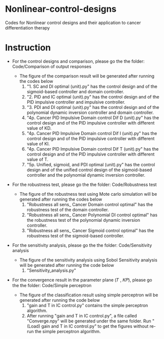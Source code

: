 # Nonlinear-control-designs
Codes for Nonlinear control designs and their application to cancer differentiation therapy

# Instruction
* For the control designs and comparison, please go the the folder: Code/Comparison of output responses
  * The figure of the comparison result will be generated after running the codes below
    1. "1. SC and DI optimal (unit).py" has the control design and of the sigmoid-based controller and domain controller. 
    2. "2. PID and IC optimal (unit).py" has the control design and of the PID impulsive controller and impulsive controller.
    3. "3. PDI and DI optimal (unit).py" has the control design and of the polynomial dynamic inversion controller and domain controller.
    4. "4p. Cancer PID Impulsive Domain control Dif D (unit).py" has the control design and of the PID impulsive controller with different value of KD.
    5. "4p. Cancer PID Impulsive Domain control Dif I (unit).py" has the control design and of the PID impulsive controller with different value of KI.
    6. "4p. Cancer PID Impulsive Domain control Dif T (unit).py" has the control design and of the PID impulsive controller with different value of T.
    7. "5p. Unified, sigmoid, and PDI optimal (unit).py" has the control design and of the unified control design of the sigmoid-based controller and the polynomial dynamic inversion controller.
   
* For the robustness test, please go the the folder: Code/Robustness test
  * The figure of the robustness test using Mote carlo simulation will be generated after running the codes below
    1. "Robustness all sens_ Cancer Domain control optimal" has the robustness test of the domain controller.
    2. "Robustness all sens_ Cancer Polynomial DI control optimal" has the robustness test of the polynomial dynamic inversion controller.
    3. "Robustness all sens_ Cancer Sigmoid control optimal" has the robustness test of the sigmoid-based controller.

* For the sensitivity analysis, please go the the folder: Code/Sensitivity analysis
  * The figure of the sensitivity analysis using Sobol Sensitivity analysis will be generated after running the code below
    1. "Sensitivity_analysis.py"
   
* For the convergence result in the parameter plane (𝑇 , 𝐾𝑃), please go the the folder: Code/Simple perceptron
  * The figure of the classification result using simple perceptron will be generated after running the code below
    1. "gain and T in IC control.py" contains the simple perceptron algorithm.
    2. After running "gain and T in IC control.py", a file called "Converge.npy" will be generated under the same folder. Run "(Load) gain and T in IC control.py" to get the figures without re-run the simple perceptron algorithm.
